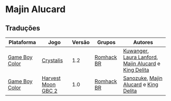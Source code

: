 # Majin Alucard

## Traduções

| Plataforma | Jogo | Versão | Grupos | Autores |
| ----------- | ----------- | ----------- | ----------- | ----------- |
| [Game Boy Color](../../traducoes/game-boy-color/) | [Crystalis](../../traducoes/game-boy-color/crystalis_kuwanger-et-al/) | 1.2 | [Romhack BR](../../grupos/romhack-br/) | [Kuwanger](../../autores/kuwanger/), [Laura Lanford](../../autores/laura-lanford/), [Majin Alucard](../../autores/majin-alucard/) e [King Delita](../../autores/king-delita/) |
| [Game Boy Color](../../traducoes/game-boy-color/) | [Harvest Moon GBC 2](../../traducoes/game-boy-color/harvest-moon-gbc-2_sanozuke-majin-alucard-king-delita/) | 1.0 | [Romhack BR](../../grupos/romhack-br/) | [Sanozuke](../../autores/sanozuke/), [Majin Alucard](../../autores/majin-alucard/) e [King Delita](../../autores/king-delita/) |